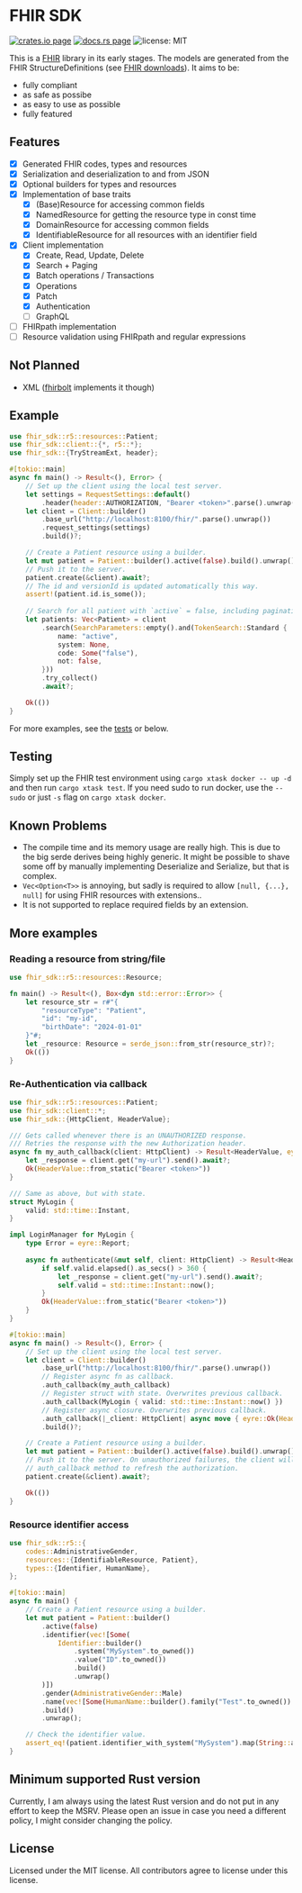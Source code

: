# FHIR SDK

[![crates.io page](https://img.shields.io/crates/v/fhir-sdk.svg)](https://crates.io/crates/fhir-sdk)
[![docs.rs page](https://docs.rs/fhir-sdk/badge.svg)](https://docs.rs/fhir-sdk/)
![license: MIT](https://img.shields.io/crates/l/fhir-sdk.svg)

This is a [FHIR](https://www.hl7.org/fhir/) library in its early stages. The models are generated from the FHIR StructureDefinitions (see [FHIR downloads](https://www.hl7.org/fhir/downloads.html)). It aims to be:

- fully compliant
- as safe as possibe
- as easy to use as possible
- fully featured

## Features

- [x] Generated FHIR codes, types and resources
- [x] Serialization and deserialization to and from JSON
- [x] Optional builders for types and resources
- [x] Implementation of base traits
  - [x] (Base)Resource for accessing common fields
  - [x] NamedResource for getting the resource type in const time
  - [x] DomainResource for accessing common fields
  - [x] IdentifiableResource for all resources with an identifier field
- [x] Client implementation
  - [x] Create, Read, Update, Delete
  - [x] Search + Paging
  - [x] Batch operations / Transactions
  - [x] Operations
  - [x] Patch
  - [x] Authentication
  - [ ] GraphQL
- [ ] FHIRpath implementation
- [ ] Resource validation using FHIRpath and regular expressions

## Not Planned

- XML ([fhirbolt](https://github.com/lschmierer/fhirbolt) implements it though)

## Example

```rust
use fhir_sdk::r5::resources::Patient;
use fhir_sdk::client::{*, r5::*};
use fhir_sdk::{TryStreamExt, header};

#[tokio::main]
async fn main() -> Result<(), Error> {
    // Set up the client using the local test server.
    let settings = RequestSettings::default()
        .header(header::AUTHORIZATION, "Bearer <token>".parse().unwrap());
    let client = Client::builder()
        .base_url("http://localhost:8100/fhir/".parse().unwrap())
        .request_settings(settings)
        .build()?;

    // Create a Patient resource using a builder.
    let mut patient = Patient::builder().active(false).build().unwrap();
    // Push it to the server.
    patient.create(&client).await?;
    // The id and versionId is updated automatically this way.
    assert!(patient.id.is_some());
    
    // Search for all patient with `active` = false, including pagination.
    let patients: Vec<Patient> = client
        .search(SearchParameters::empty().and(TokenSearch::Standard {
            name: "active",
            system: None,
            code: Some("false"),
            not: false,
        }))
        .try_collect()
        .await?;

    Ok(())
}
```

For more examples, see the [tests](https://github.com/FlixCoder/fhir-sdk/blob/main/crates/fhir-sdk/tests/client-r5.rs) or below.

## Testing

Simply set up the FHIR test environment using `cargo xtask docker -- up -d` and then run `cargo xtask test`.
If you need sudo to run docker, use the `--sudo` or just `-s` flag on `cargo xtask docker`.

## Known Problems

- The compile time and its memory usage are really high. This is due to the big serde derives being highly generic. It might be possible to shave some off by manually implementing Deserialize and Serialize, but that is complex.
- `Vec<Option<T>>` is annoying, but sadly is required to allow `[null, {...}, null]` for using FHIR resources with extensions..
- It is not supported to replace required fields by an extension.

## More examples

### Reading a resource from string/file

```rust
use fhir_sdk::r5::resources::Resource;

fn main() -> Result<(), Box<dyn std::error::Error>> {
    let resource_str = r#"{
        "resourceType": "Patient",
        "id": "my-id",
        "birthDate": "2024-01-01"
    }"#;
    let _resource: Resource = serde_json::from_str(resource_str)?;
    Ok(())
}
```

### Re-Authentication via callback

```rust
use fhir_sdk::r5::resources::Patient;
use fhir_sdk::client::*;
use fhir_sdk::{HttpClient, HeaderValue};

/// Gets called whenever there is an UNAUTHORIZED response.
/// Retries the response with the new Authorization header.
async fn my_auth_callback(client: HttpClient) -> Result<HeaderValue, eyre::Report> {
    let _response = client.get("my-url").send().await?;
    Ok(HeaderValue::from_static("Bearer <token>"))
}

/// Same as above, but with state.
struct MyLogin {
    valid: std::time::Instant,
}

impl LoginManager for MyLogin {
    type Error = eyre::Report;
    
    async fn authenticate(&mut self, client: HttpClient) -> Result<HeaderValue, Self::Error> {
        if self.valid.elapsed().as_secs() > 360 {
            let _response = client.get("my-url").send().await?;
            self.valid = std::time::Instant::now();
        }
        Ok(HeaderValue::from_static("Bearer <token>"))
    }
}

#[tokio::main]
async fn main() -> Result<(), Error> {
    // Set up the client using the local test server.
    let client = Client::builder()
        .base_url("http://localhost:8100/fhir/".parse().unwrap())
        // Register async fn as callback.
        .auth_callback(my_auth_callback)
        // Register struct with state. Overwrites previous callback.
        .auth_callback(MyLogin { valid: std::time::Instant::now() })
        // Register async closure. Overwrites previous callback.
        .auth_callback(|_client: HttpClient| async move { eyre::Ok(HeaderValue::from_static("hi")) })
        .build()?;

    // Create a Patient resource using a builder.
    let mut patient = Patient::builder().active(false).build().unwrap();
    // Push it to the server. On unauthorized failures, the client will call our
    // auth_callback method to refresh the authorization.
    patient.create(&client).await?;

    Ok(())
}
```

### Resource identifier access

```rust
use fhir_sdk::r5::{
    codes::AdministrativeGender,
    resources::{IdentifiableResource, Patient},
    types::{Identifier, HumanName},
};

#[tokio::main]
async fn main() {
    // Create a Patient resource using a builder.
    let mut patient = Patient::builder()
        .active(false)
        .identifier(vec![Some(
            Identifier::builder()
                .system("MySystem".to_owned())
                .value("ID".to_owned())
                .build()
                .unwrap()
        )])
        .gender(AdministrativeGender::Male)
        .name(vec![Some(HumanName::builder().family("Test".to_owned()).build().unwrap())])
        .build()
        .unwrap();

    // Check the identifier value.
    assert_eq!(patient.identifier_with_system("MySystem").map(String::as_str), Some("ID"));
}
```

## Minimum supported Rust version

Currently, I am always using the latest Rust version and do not put in any effort to keep the MSRV. Please open an issue in case you need a different policy, I might consider changing the policy.

## License

Licensed under the MIT license. All contributors agree to license under this license.
